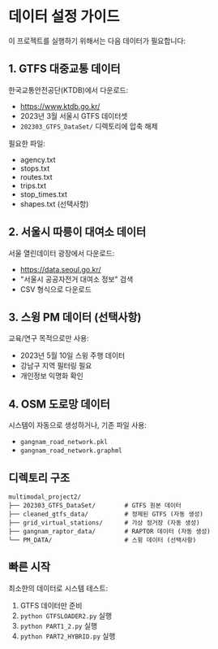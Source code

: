 # 데이터 설정 가이드

이 프로젝트를 실행하기 위해서는 다음 데이터가 필요합니다:

## 1. GTFS 대중교통 데이터

한국교통안전공단(KTDB)에서 다운로드:
- https://www.ktdb.go.kr/
- 2023년 3월 서울시 GTFS 데이터셋
- `202303_GTFS_DataSet/` 디렉토리에 압축 해제

필요한 파일:
- agency.txt
- stops.txt  
- routes.txt
- trips.txt
- stop_times.txt
- shapes.txt (선택사항)

## 2. 서울시 따릉이 대여소 데이터

서울 열린데이터 광장에서 다운로드:
- https://data.seoul.go.kr/
- "서울시 공공자전거 대여소 정보" 검색
- CSV 형식으로 다운로드

## 3. 스윙 PM 데이터 (선택사항)

교육/연구 목적으로만 사용:
- 2023년 5월 10일 스윙 주행 데이터
- 강남구 지역 필터링 필요
- 개인정보 익명화 확인

## 4. OSM 도로망 데이터

시스템이 자동으로 생성하거나, 기존 파일 사용:
- `gangnam_road_network.pkl`
- `gangnam_road_network.graphml`

## 디렉토리 구조

```
multimodal_project2/
├── 202303_GTFS_DataSet/        # GTFS 원본 데이터
├── cleaned_gtfs_data/          # 정제된 GTFS (자동 생성)
├── grid_virtual_stations/      # 가상 정거장 (자동 생성)
├── gangnam_raptor_data/        # RAPTOR 데이터 (자동 생성)
└── PM_DATA/                    # 스윙 데이터 (선택사항)
```

## 빠른 시작

최소한의 데이터로 시스템 테스트:
1. GTFS 데이터만 준비
2. `python GTFSLOADER2.py` 실행
3. `python PART1_2.py` 실행
4. `python PART2_HYBRID.py` 실행